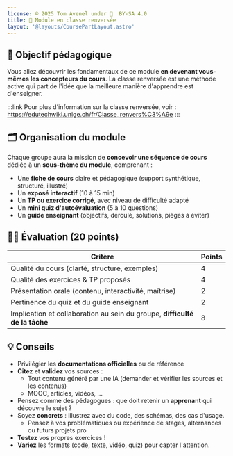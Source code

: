 ```yaml
---
license: © 2025 Tom Avenel under 󰵫  BY-SA 4.0
title: 🎯 Module en classe renversée
layout: '@layouts/CoursePartLayout.astro'
---
```


## 🧠 Objectif pédagogique

Vous allez découvrir les fondamentaux de ce module **en devenant vous-mêmes les concepteurs du cours**. La classe renversée est une méthode active qui part de l'idée que la meilleure manière d'apprendre est d'enseigner.

:::link
Pour plus d'information sur la classe renversée, voir : <https://edutechwiki.unige.ch/fr/Classe_renvers%C3%A9e>
:::

## 🗂️ Organisation du module

Chaque groupe aura la mission de **concevoir une séquence de cours** dédiée à un **sous-thème du module**, comprenant :

- Une **fiche de cours** claire et pédagogique (support synthétique, structuré, illustré)
- Un **exposé interactif** (10 à 15 min)
- Un **TP ou exercice corrigé**, avec niveau de difficulté adapté
- Un **mini quiz d'autoévaluation** (5 à 10 questions)
- Un **guide enseignant** (objectifs, déroulé, solutions, pièges à éviter)

## 🧑‍🏫 Évaluation (20 points)

| Critère                                                    | Points |
| ---------------------------------------------------------- | ------ |
| Qualité du cours (clarté, structure, exemples)                            | 4      |
| Qualité des exercices & TP proposés                                         | 4      |
| Présentation orale (contenu, interactivité, maîtrise)                     | 2      |
| Pertinence du quiz et du guide enseignant                                 | 2      |
| Implication et collaboration au sein du groupe, **difficulté de la tâche**  | 8      |


## 💡 Conseils

- Privilégier les **documentations officielles** ou de référence
- **Citez** et **validez** vos sources :
  - Tout contenu généré par une IA (demander et vérifier les sources et les contenus)
  - MOOC, articles, vidéos, …
- Pensez comme des pédagogues : que doit retenir un **apprenant** qui découvre le sujet ?
- Soyez **concrets** : illustrez avec du code, des schémas, des cas d'usage.
  - Pensez à vos problématiques ou expérience de stages, alternances ou futurs projets pro
- **Testez** vos propres exercices !
- **Variez** les formats (code, texte, vidéo, quiz) pour capter l'attention.

